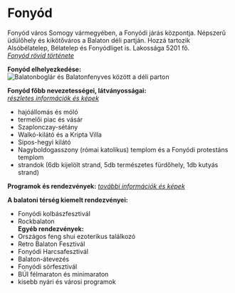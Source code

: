 # Fonyód

Fonyód város Somogy vármegyében, a Fonyódi járás központja. Népszerű üdülőhely és kikötőváros a Balaton déli partján. Hozzá tartozik Alsóbélatelep, Bélatelep és Fonyódliget is. Lakossága 5201 fő.  
[*Fonyód rövid története*](https://www.fonyod.hu/hu/fonyod-anno/történet)  

**Fonyód elhelyezkedése:**  
![Balatonboglár és Balatonfenyves között a déli parton](https://www.balaton-opus.hu/images/balaton-terkep/balaton-terkep-szallashelyek.png "Balaton települései")  

**Fonyód főbb nevezetességei, látványosságai:**  
[*részletes információk és képek*](https://szallas.hu/programok/fonyod?limit=25)


- hajóállomás és móló
- termelői piac és vásár
- Szaplonczay-sétány
- Walkó-kilátó és a Kripta Villa
- Sipos-hegyi kilátó
- Nagyboldogasszony (római katolikus) templom és a Fonyódi protestáns templom
- strandok (6db kijelölt strand, 5db természetes fürdőhely, 1db kutyás strand)  


**Programok és rendezvények:**
[*további információk és képek*](https://szallas.hu/programok/fonyod/programajanlo?limit=25)  

**A balatoni térség kiemelt rendezvényei:**
- Fonyódi kolbászfesztivál
- Rockbalaton  
**Egyéb rendezvények:**
- Országos feng shui ezoterikus találkozó
- Retro Balaton Fesztivál
- Fonyódi Harcsafesztivál
- Balaton-átevezés
- Fonyódi sörfesztivál
- BÚI félmaraton és minimaraton
- kisebb nyári és városi programok  


